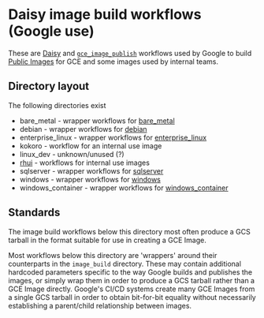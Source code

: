 # Daisy image build workflows (Google use)

These are [Daisy] and [`gce_image_publish`] workflows used by Google to build
[Public Images] for GCE and some images used by internal teams.

[Daisy]: https://github.com/GoogleCloudPlatform/compute-daisy/tree/master/docs
[`gce_image_publish`]: https://github.com/GoogleCloudPlatform/compute-image-tools/#image-publish
[Public Images]: https://cloud.google.com/compute/docs/images#os-compute-support

## Directory layout

The following directories exist

* bare\_metal - wrapper workflows for [bare\_metal](../image_build/bare-metal)
* debian - wrapper workflows for [debian](../image_build/debian)
* enterprise\_linux - wrapper workflows for
  [enterprise\_linux](../image_build/enterprise_linux)
* kokoro - workflow for an internal use image
* linux\_dev - unknown/unused (?)
* [rhui](rhui/README.md) - workflows for internal use images
* sqlserver - wrapper workflows for [sqlserver](../image_build/sqlserver)
* windows - wrapper workflows for [windows](../image_build/windows)
* windows\_container - wrapper workflows for
  [windows\_container](../image_build/sqlserver)

## Standards

The image build workflows below this directory most often produce a GCS tarball
in the format suitable for use in creating a GCE Image.

Most workflows below this directory are 'wrappers' around their counterparts in
the `image_build` directory. These may contain additional hardcoded parameters
specific to the way Google builds and publishes the images, or simply wrap them
in order to produce a GCS tarball rather than a GCE Image directly. Google's
CI/CD systems create many GCE Images from a single GCS tarball in order to
obtain bit-for-bit equality without necessarily establishing a parent/child
relationship between images.
